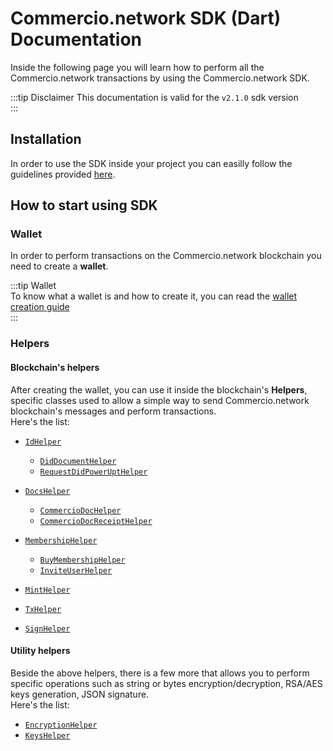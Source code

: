 # Commercio.network SDK (Dart) Documentation

Inside the following page you will learn how to perform all the Commercio.network
transactions  by using the Commercio.network SDK.

:::tip Disclaimer
This documentation is valid for the `v2.1.0` sdk version  
:::

## Installation

In order to use the SDK inside your project you can easilly follow the guidelines
provided [here](https://pub.dev/packages/commerciosdk#-installing-tab-).

## How to start using SDK

### Wallet

In order to perform transactions on the Commercio.network blockchain you need to create a **wallet**.

:::tip Wallet  
To know what a wallet is and how to create it, you can read the
[wallet creation guide](wallet/create-wallet.md)  
:::

### Helpers

#### Blockchain's helpers

After creating the wallet, you can use it inside the blockchain's **Helpers**,
specific classes used to allow a simple way to send Commercio.network blockchain's messages and perform transactions.  
Here's the list:

* [`IdHelper`](lib/id/id_helper.md)

  * [`DidDocumentHelper`](lib/id/did_document_helper.md)
  * [`RequestDidPowerUptHelper`](lib/id/request_did_power_up_helper.md)

* [`DocsHelper`](lib/docs/docs_helper.md)

  * [`CommercioDocHelper`](lib/docs/commercio_doc_helper.md)
  * [`CommercioDocReceiptHelper`](lib/docs/commercio_doc_receipt_helper.md)

* [`MembershipHelper`](lib/membership/membership_helper.md)

  * [`BuyMembershipHelper`](lib/membership/buy_membership_helper.md)
  * [`InviteUserHelper`](lib/membership/invite_user_helper.md)

* [`MintHelper`](lib/mint/mint_helper.md)
* [`TxHelper`](lib/tx/tx_helper.md)
* [`SignHelper`](lib/crypto/sign_helper.md)

#### Utility helpers

Beside the above helpers, there is a few more that allows you to perform specific operations such as  string or bytes encryption/decryption,
RSA/AES keys generation, JSON signature.  
Here's the list:

* [`EncryptionHelper`](lib/crypto/encryption_helper.md)  
* [`KeysHelper`](lib/crypto/keys_helper.md)
